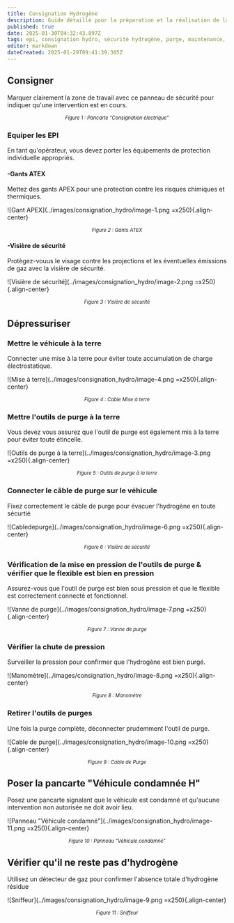 ```yaml
---
title: Consignation Hydrogène
description: Guide détaillé pour la préparation et la réalisation de la consignation hydrogène en toute sécurité.
published: true
date: 2025-01-30T04:32:43.897Z
tags: epi, consignation hydro, sécurité hydrogène, purge, maintenance, risques atex
editor: markdown
dateCreated: 2025-01-29T09:41:39.305Z
---
```


## Consigner

Marquer clairement la zone de travail avec ce panneau de sécurité pour indiquer qu'une intervention est en cours.



<div style="text-align: center; font-size: 0.8em; font-style: italic">Figure 1 : Pancarte "Consignation électrique"</div>

### Equiper les EPI

En tant qu'opérateur, vous devez porter les équipements de protection individuelle appropriés.

#### -Gants ATEX

Mettez des gants APEX pour une protection contre les risques chimiques et thermiques.

![Gant APEX](../images/consignation_hydro/image-1.png =x250){.align-center} 

<div style="text-align: center; font-size: 0.8em; font-style: italic">Figure 2 : Gants ATEX</div>

#### -Visière de sécurité

Protègez-vouus le visage contre les projections et les éventuelles émissions de gaz avec la visière de sécurité.

![Visière de sécurité](../images/consignation_hydro/image-2.png =x250){.align-center} 

<div style="text-align: center; font-size: 0.8em; font-style: italic">Figure 3 : Visière de sécurité</div>

## Dépressuriser

### Mettre le véhicule à la terre

Connecter une mise à la terre pour éviter toute accumulation de charge électrostatique.

![Mise à terre](../images/consignation_hydro/image-4.png =x250){.align-center} 

<div style="text-align: center; font-size: 0.8em; font-style: italic">Figure 4 : Cable Mise à terre</div>


### Mettre l'outils de purge à la terre

Vous devez vous assurez que l'outil de purge est également mis à la terre pour éviter toute étincelle.

![Outils de purge à la terre](../images/consignation_hydro/image-3.png =x250){.align-center} 

<div style="text-align: center; font-size: 0.8em; font-style: italic">Figure 5 : Outils de purge à la terre</div>

### Connecter le câble de purge sur le véhicule

Fixez correctement le câble de purge pour évacuer l'hydrogène en toute sécurtié

![Cabledepurge](../images/consignation_hydro/image-6.png =x250){.align-center} 

<div style="text-align: center; font-size: 0.8em; font-style: italic">Figure 6 : Visière de sécurité</div>


### Vérification de la mise en pression de l'outils de purge & vérifier que le flexible  est bien en pression

Assurez-vous que l'outil de purge est bien sous pression et que le flexible est correctement connecté et fonctionnel.

![Vanne de purge](../images/consignation_hydro/image-7.png =x250){.align-center} 

<div style="text-align: center; font-size: 0.8em; font-style: italic">Figure 7 : Vanne de purge
</div>

### Vérifier la chute de pression 

Surveiller la pression pour confirmer que l'hydrogène est bien purgé.

![Manomètre](../images/consignation_hydro/image-8.png =x250){.align-center} 

<div style="text-align: center; font-size: 0.8em; font-style: italic">Figure 8 : Manomètre</div>

### Retirer l'outils de purges

Une fois la purge complète, déconnecter prudemment l'outil de purge.

![Cable de purge](../images/consignation_hydro/image-10.png =x250){.align-center} 

<div style="text-align: center; font-size: 0.8em; font-style: italic">Figure 9 : Cable de Purge</div>

## Poser la pancarte "Véhicule condamnée H"

Posez une pancarte signalant que le véhicule est condamné et qu'aucune intervention non autorisée ne doit avoir lieu.

![Panneau "Véhicule condamné"](../images/consignation_hydro/image-11.png =x250){.align-center} 

<div style="text-align: center; font-size: 0.8em; font-style: italic">Figure 10 : Panneau "Véhicule condamné"</div>

## Vérifier qu'il ne reste pas d'hydrogène

Utilisez un détecteur de gaz pour confirmer l'absence totale d'hydrogène résidue

![Sniffeur](../images/consignation_hydro/image-9.png =x250){.align-center} 

<div style="text-align: center; font-size: 0.8em; font-style: italic">Figure 11 : Sniffeur</div>